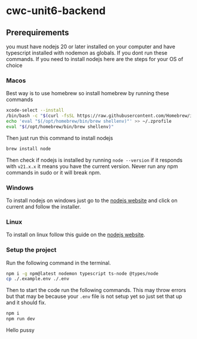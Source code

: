 # cwc-unit6-backend

## Prerequirements

you must have nodejs 20 or later installed on your computer and have typescript installed with nodemon as globals. If you dont run these commands. If you need to install nodejs here are the steps for your OS of choice

### Macos

Best way is to use homebrew so install homebrew by running these commands

```bash
xcode-select --install
/bin/bash -c "$(curl -fsSL https://raw.githubusercontent.com/Homebrew/install/HEAD/install.sh)"
echo 'eval "$(/opt/homebrew/bin/brew shellenv)"' >> ~/.zprofile
eval "$(/opt/homebrew/bin/brew shellenv)"
```

Then just run this command to install nodejs

```bash
brew install node
```

Then check if nodejs is installed by running `node --version` if it responds with `v21.x.x` it means you have the current version. Never run any npm commands in sudo or it will break npm.

### Windows

To install nodejs on windows just go to the [nodejs website](https://nodejs.org/en) and click on current and follow the installer.

### Linux

To install on linux follow this guide on the [nodejs website](https://nodejs.org/en/download/package-manager).

### Setup the project

Run the following command in the terminal.

```bash
npm i -g npm@latest nodemon typescript ts-node @types/node
cp ./.example.env ./.env
```

Then to start the code run the following commands. This may throw errors but that may be because your `.env` file is not setup yet so just set that up and it should fix.

```bash
npm i
npm run dev
```

Hello pussy
